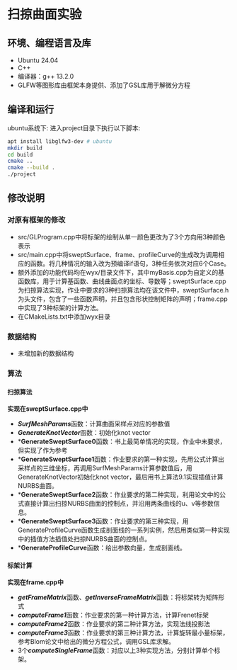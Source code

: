# 扫掠曲面实验
## 环境、编程语言及库
- Ubuntu 24.04
- C++
- 编译器：g++ 13.2.0
- GLFW等图形库由框架本身提供、添加了GSL库用于解微分方程
## 编译和运行
ubuntu系统下: 
进入project目录下执行以下脚本:
```sh
apt install libglfw3-dev # ubuntu
mkdir build
cd build
cmake ..
cmake --build .
./project
```
## 修改说明
### 对原有框架的修改
- src/GLProgram.cpp中将标架的绘制从单一颜色更改为了3个方向用3种颜色表示
- src/main.cpp中将sweptSurface、frame、profileCurve的生成改为调用相应的函数。将几种情况的输入改为预编译if语句，3种任务依次对应6个Case。
- 额外添加的功能代码均在wyx/目录文件下，其中myBasis.cpp为自定义的基函数库，用于计算基函数、曲线曲面点的坐标、导数等；sweptSurface.cpp为扫掠算法实现，作业中要求的3种扫掠算法均在该文件中，sweptSurface.h为头文件，包含了一些函数声明，并且包含形状控制矩阵的声明；frame.cpp中实现了3种标架的计算方法。
- 在CMakeLists.txt中添加wyx目录
### 数据结构
- 未增加新的数据结构
### 算法
#### 扫掠算法
**实现在sweptSurface.cpp中**
- ***SurfMeshParams***函数：计算曲面采样点对应的参数值
- ***GenerateKnotVector***函数：初始化knot vector
- ***GenerateSweptSurface0**函数：书上最简单情况的实现，作业中未要求，但实现了作为参考
- ***GenerateSweptSurface1**函数：作业要求的第一种实现，先用公式计算出采样点的三维坐标，再调用SurfMeshParams计算参数值后，用GenerateKnotVector初始化knot vector，最后用书上算法9.1实现插值计算NURBS曲面。
- ***GenerateSweptSurface2**函数：作业要求的第二种实现，利用论文中的公式直接计算出扫掠NURBS曲面的控制点，并沿用两条曲线的u、v等参数信息。
- ***GenerateSweptSurface3**函数：作业要求的第三种实现，用GenerateProfileCurve函数生成剖面线的一系列实例，然后用类似第一种实现中的插值方法插值处扫掠NURBS曲面的控制点。
- ***GenerateProfileCurve**函数：给出参数向量，生成剖面线。
#### 标架计算
**实现在frame.cpp中**
- ***getFrameMatrix***函数、***getInverseFrameMatrix***函数：将标架转为矩阵形式
- ***computeFrame1***函数：作业要求的第一种计算方法，计算Frenet标架
- ***computeFrame2***函数：作业要求的第二种计算方法，实现法线投影法
- ***computeFrame3***函数：作业要求的第三种计算方法，计算旋转最小量标架，参考Blom论文中给出的微分方程公式，调用GSL库求解。
- 3个***computeSingleFrame***函数：对应以上3种实现方法，分别计算单个标架。